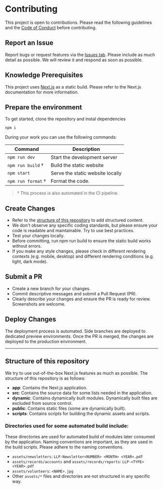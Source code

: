 # Contributing

This project is open to contributions. Please read the following guidelines and the [Code of Conduct](./CODE_OF_CONDUCT.md) before contributing.

## Report an Issue

Report bugs or request features via the [Issues tab](./issues/new). Please include as much detail as possible. We will review it and respond as soon as possible.

## Knowledge Prerequisites

This project uses [Next.js](https://nextjs.org/) as a static build. Please refer to the Next.js documentation for more information.

## Prepare the environment

To get started, clone the repository and instal dependencies

```bash
npm i
```

During your work you can use the following commands:

| Command            | Description                      |
| ------------------ | -------------------------------- |
| `npm run dev`      | Start the development server     |
| `npm run build` †  | Build the static website         |
| `npm start`        | Serve the static website locally |
| `npm run format` † | Format the code.                 |

> † This process is also automated in the CI pipeline.

## Create Changes

- Refer to the [structure of this repository](#structure-of-this-repository) to add structured content.
- We don't observe any specific coding standards, but please ensure your code is readable and maintainable. Try to use best practices.
- Test your changes locally.
- Before committing, run npm run build to ensure the static build works without errors.
- If you make any style changes, please check in different rendering contexts (e.g. mobile, desktop) and different rendering conditions (e.g. light, dark mode).

## Submit a PR

- Create a new branch for your changes.
- Commit descriptive messages and submit a Pull Request (PR).
- Clearly describe your changes and ensure the PR is ready for review. Screenshots are welcome.

## Deploy Changes

The deployment process is automated. Side branches are deployed to dedicated preview environments. Once the PR is merged, the changes are deployed to the production environment.

---

## Structure of this repository

We try to use out-of-the-box Next.js features as much as possible. The structure of this repository is as follows:

- **app**: Contains the Next.js application.
- **src**: Contains the source data for some lists needed in the application.
- **dynamic**: Contains dynamically built modules. Dynamically built files are excluded from source control.
- **public**: Contains static files (some are dynamically built).
- **scripts**: Contains scripts for building the dynamic assets and scripts.

### Directories used for some automated build include:

These directories are used for automated build of modules later consumed by the application. Naming conventions are important, as they are used in the build scripts. Please adhere to the naming conventions.

- `assets/newsletters`: `LLP-Newsletter<NUMBER> <MONTH> <YEAR>.pdf`
- `assets/records/accounts` and `assets/records/reports`: `LLP-<TYPE><YEAR>.pdf`
- `assets/volunteers`: `<NAME>.jpg`
- Other `assets/*` files and directories are not structured in any specific way.
